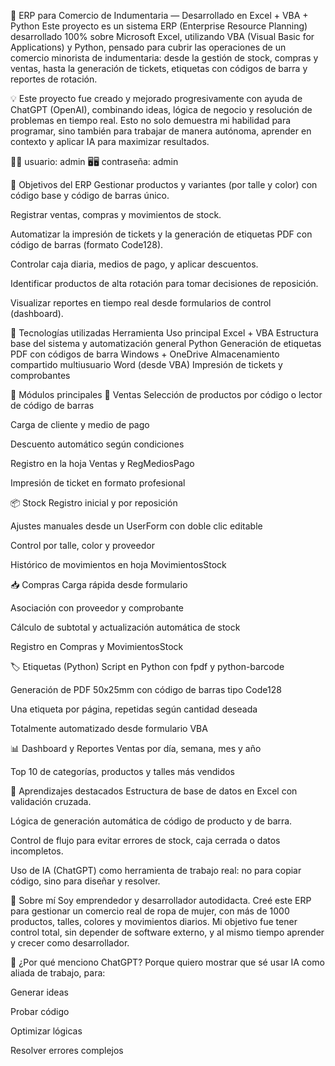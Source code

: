 🧾 ERP para Comercio de Indumentaria — Desarrollado en Excel + VBA + Python
Este proyecto es un sistema ERP (Enterprise Resource Planning) desarrollado 100% sobre Microsoft Excel, utilizando VBA (Visual Basic for Applications) y Python, pensado para cubrir las operaciones de un comercio minorista de indumentaria: desde la gestión de stock, compras y ventas, hasta la generación de tickets, etiquetas con códigos de barra y reportes de rotación.

💡 Este proyecto fue creado y mejorado progresivamente con ayuda de ChatGPT (OpenAI), combinando ideas, lógica de negocio y resolución de problemas en tiempo real.
Esto no solo demuestra mi habilidad para programar, sino también para trabajar de manera autónoma, aprender en contexto y aplicar IA para maximizar resultados.


🌟🌟 usuario: admin
🖥🖥 contraseña: admin


🎯 Objetivos del ERP
Gestionar productos y variantes (por talle y color) con código base y código de barras único.

Registrar ventas, compras y movimientos de stock.

Automatizar la impresión de tickets y la generación de etiquetas PDF con código de barras (formato Code128).

Controlar caja diaria, medios de pago, y aplicar descuentos.

Identificar productos de alta rotación para tomar decisiones de reposición.

Visualizar reportes en tiempo real desde formularios de control (dashboard).

🔧 Tecnologías utilizadas
Herramienta	Uso principal
Excel + VBA	Estructura base del sistema y automatización general
Python	Generación de etiquetas PDF con códigos de barra
Windows + OneDrive	Almacenamiento compartido multiusuario
Word (desde VBA)	Impresión de tickets y comprobantes

🧩 Módulos principales
🛒 Ventas
Selección de productos por código o lector de código de barras

Carga de cliente y medio de pago

Descuento automático según condiciones

Registro en la hoja Ventas y RegMediosPago

Impresión de ticket en formato profesional

📦 Stock
Registro inicial y por reposición

Ajustes manuales desde un UserForm con doble clic editable

Control por talle, color y proveedor

Histórico de movimientos en hoja MovimientosStock

📥 Compras
Carga rápida desde formulario

Asociación con proveedor y comprobante

Cálculo de subtotal y actualización automática de stock

Registro en Compras y MovimientosStock

🏷️ Etiquetas (Python)
Script en Python con fpdf y python-barcode

Generación de PDF 50x25mm con código de barras tipo Code128

Una etiqueta por página, repetidas según cantidad deseada

Totalmente automatizado desde formulario VBA

📊 Dashboard y Reportes
Ventas por día, semana, mes y año

Top 10 de categorías, productos y talles más vendidos

🧠 Aprendizajes destacados
Estructura de base de datos en Excel con validación cruzada.

Lógica de generación automática de código de producto y de barra.

Control de flujo para evitar errores de stock, caja cerrada o datos incompletos.

Uso de IA (ChatGPT) como herramienta de trabajo real: no para copiar código, sino para diseñar y resolver.

👤 Sobre mí
Soy emprendedor y desarrollador autodidacta. Creé este ERP para gestionar un comercio real de ropa de mujer, con más de 1000 productos, talles, colores y movimientos diarios.
Mi objetivo fue tener control total, sin depender de software externo, y al mismo tiempo aprender y crecer como desarrollador.

🤖 ¿Por qué menciono ChatGPT?
Porque quiero mostrar que sé usar IA como aliada de trabajo, para:

Generar ideas

Probar código

Optimizar lógicas

Resolver errores complejos



